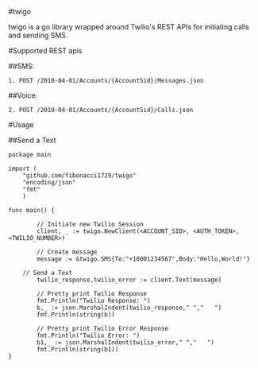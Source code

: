 #twigo

twigo is a go library wrapped around Twilio's REST APIs for initiating calls and sending SMS.

#Supported REST apis

##SMS:
```
1. POST /2010-04-01/Accounts/{AccountSid}/Messages.json
```
##Voice:
```
2. POST /2010-04-01/Accounts/{AccountSid}/Calls.json
```

#Usage

##Send a Text
```
package main

import (
	"github.com/fibonacci1729/twigo"
	"encoding/json"
	"fmt"
	)

func main() {
   
        // Initiate new Twilio Session
        client, _ := twigo.NewClient(<ACCOUNT_SID>, <AUTH_TOKEN>, <TWILIO_NUMBER>)

        // Create message
        message := &twigo.SMS{To:"+18001234567",Body:"Hello,World!"}

	// Send a Text
        twilio_response,twilio_error := client.Text(message)

        // Pretty print Twilio Response
        fmt.Println("Twilio Response: ")
        b,_ := json.MarshalIndent(twilio_response," ","   ")
        fmt.Println(string(b))

        // Pretty print Twilio Error Response
        fmt.Println("Twilio Error: ")
        b1,_ := json.MarshalIndent(twilio_error," ","   ")
        fmt.Println(string(b1))
}
```
